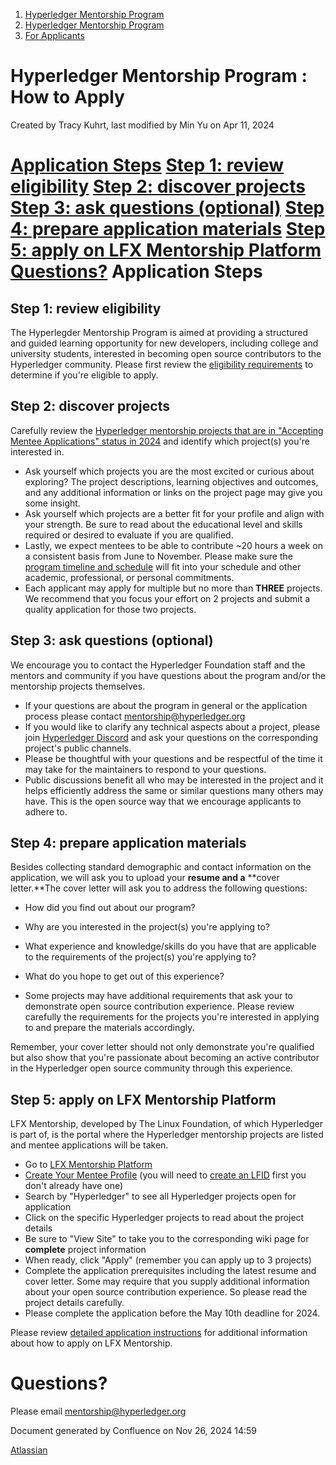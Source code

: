 1. [Hyperledger Mentorship Program](index.html)
2. [Hyperledger Mentorship Program](Hyperledger-Mentorship-Program_21954571.html)
3. [For Applicants](For-Applicants_21954708.html)

# Hyperledger Mentorship Program : How to Apply

Created by Tracy Kuhrt, last modified by Min Yu on Apr 11, 2024

# [Application Steps](#HowtoApply-ApplicationSteps) [Step 1: review eligibility](#HowtoApply-Step1:revieweligibility) [Step 2: discover projects](#HowtoApply-Step2:discoverprojects) [Step 3: ask questions (optional)](#HowtoApply-Step3:askquestions%28optional%29) [Step 4: prepare application materials](#HowtoApply-Step4:prepareapplicationmaterials) [Step 5: apply on LFX Mentorship Platform](#HowtoApply-Step5:applyonLFXMentorshipPlatform) [Questions?](#HowtoApply-Questions?) Application Steps

## Step 1: review eligibility

The Hyperlegder Mentorship Program is aimed at providing a structured and guided learning opportunity for new developers, including college and university students, interested in becoming open source contributors to the Hyperledger community. Please first review the [eligibility requirements](https://lf-hyperledger.atlassian.net/wiki/display/INTERN/Eligibility) to determine if you're eligible to apply. 

## Step 2: discover projects

Carefully review the [Hyperledger mentorship projects that are in "Accepting Mentee Applications" status in 2024](https://lf-hyperledger.atlassian.net/wiki/display/INTERN/2024+Projects) and identify which project(s) you're interested in.

- Ask yourself which projects you are the most excited or curious about exploring? The project descriptions, learning objectives and outcomes, and any additional information or links on the project page may give you some insight.
- Ask yourself which projects are a better fit for your profile and align with your strength. Be sure to read about the educational level and skills required or desired to evaluate if you are qualified.
- Lastly, we expect mentees to be able to contribute ~20 hours a week on a consistent basis from June to November. Please make sure the [program timeline and schedule](https://lf-hyperledger.atlassian.net/wiki/display/INTERN/Hyperledger+Mentorship+Program#HyperledgerMentorshipProgram-2024ProgramDates*) will fit into your schedule and other academic, professional, or personal commitments.
- Each applicant may apply for multiple but no more than **THREE** projects. We recommend that you focus your effort on 2 projects and submit a quality application for those two projects.

## Step 3: ask questions (optional)

We encourage you to contact the Hyperledger Foundation staff and the mentors and community if you have questions about the program and/or the mentorship projects themselves.

- If your questions are about the program in general or the application process please contact [mentorship@hyperledger.org](mailto:mentorship@hyperledger.org)
- If you would like to clarify any technical aspects about a project, please join [Hyperledger Discord](https://discord.com/invite/hyperledger) and ask your questions on the corresponding project's public channels.
- Please be thoughtful with your questions and be respectful of the time it may take for the maintainers to respond to your questions.
- Public discussions benefit all who may be interested in the project and it helps efficiently address the same or similar questions many others may have. This is the open source way that we encourage applicants to adhere to.

## Step 4: prepare application materials

Besides collecting standard demographic and contact information on the application, we will ask you to upload your **resume and a** **cover letter.**The cover letter will ask you to address the following questions:

- How did you find out about our program?
- Why are you interested in the project(s) you're applying to?
- What experience and knowledge/skills do you have that are applicable to the requirements of the project(s) you're applying to?
- What do you hope to get out of this experience?
  
- Some projects may have additional requirements that ask your to demonstrate open source contribution experience. Please review carefully the requirements for the projects you're interested in applying to and prepare the materials accordingly.

Remember, your cover letter should not only demonstrate you're qualified but also show that you're passionate about becoming an active contributor in the Hyperledger open source community through this experience. 

## Step 5: apply on LFX Mentorship Platform

LFX Mentorship, developed by The Linux Foundation, of which Hyperledger is part of, is the portal where the Hyperledger mentorship projects are listed and mentee applications will be taken.

- Go to [LFX Mentorship Platform](https://mentorship.lfx.linuxfoundation.org/#projects_accepting)
- [Create Your Mentee Profile](https://docs.linuxfoundation.org/lfx/mentorship/mentees/create-a-mentee-profile) (you will need to [create an LFID](https://docs.linuxfoundation.org/lfx/sso/sign-in) first you don't already have one)
- Search by "Hyperledger" to see all Hyperledger projects open for application
- Click on the specific Hyperledger projects to read about the project details
- Be sure to "View Site" to take you to the corresponding wiki page for **complete** project information
- When ready, click "Apply" (remember you can apply up to 3 projects)
- Complete the application prerequisites including the latest resume and cover letter. Some may require that you supply additional information about your open source contribution experience. So please read the project details carefully.
- Please complete the application before the May 10th deadline for 2024.

Please review [detailed application instructions](https://docs.linuxfoundation.org/lfx/mentorship/mentees/apply-to-a-project) for additional information about how to apply on LFX Mentorship.

# Questions?

Please email [mentorship@hyperledger.org](mailto:mentorship@hyperledger.org)

Document generated by Confluence on Nov 26, 2024 14:59

[Atlassian](http://www.atlassian.com/)
